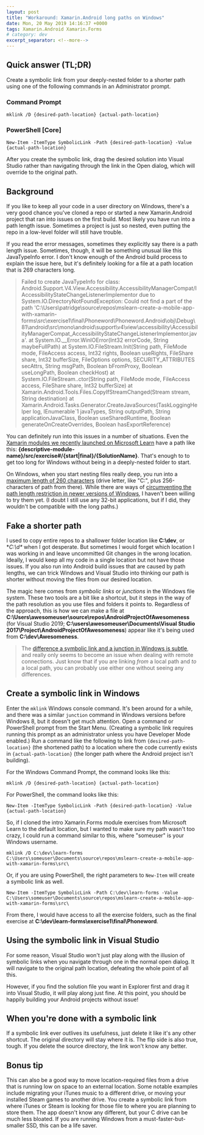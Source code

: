 ```yaml
---
layout: post
title: "Workaround: Xamarin.Android long paths on Windows"
date: Mon, 20 May 2019 14:16:37 +0000
tags: Xamarin.Android Xamarin.Forms
# category: dev
excerpt_separator: <!--more-->
---
```


## Quick answer (TL;DR)

Create a symbolic link from your deeply-nested folder to a shorter path using one of the following commands in an Administrator prompt.

### Command Prompt

```
mklink /D {desired-path-location} {actual-path-location}
```

### PowerShell [Core]

```
New-Item -ItemType SymbolicLink -Path {desired-path-location} -Value {actual-path-location}
```

After you create the symbolic link, drag the desired solution into Visual Studio rather than navigating through the link in the Open dialog, which will override to the original path.

<!--more-->

## Background

If you like to keep all your code in a user directory on Windows, there's a very good chance you've cloned a repo or started a new Xamarin.Android project that ran into issues on the first build. Most likely you have run into a path length issue. Sometimes a project is just so nested, even putting the repo in a low-level folder will still have trouble.

If you read the error messages, sometimes they explicitly say there is a path length issue. Sometimes, though, it will be something unusual like this JavaTypeInfo error. I don't know enough of the Android build process to explain the issue here, but it's definitely looking for a file at a path location that is 269 characters long.

> Failed to create JavaTypeInfo for class: Android.Support.V4.View.Accessibility.AccessibilityManagerCompat/IAccessibilityStateChangeListenerImplementor due to System.IO.DirectoryNotFoundException: Could not find a part of the path 'C:\Users\patridge\source\repos\mslearn-create-a-mobile-app-with-xamarin-forms\src\exercise1\final\Phoneword\Phoneword.Android\obj\Debug\81\android\src\mono\android\support\v4\view\accessibility\AccessibilityManagerCompat_AccessibilityStateChangeListenerImplementor.java'.
>    at System.IO.__Error.WinIOError(Int32 errorCode, String maybeFullPath)
>    at System.IO.FileStream.Init(String path, FileMode mode, FileAccess access, Int32 rights, Boolean useRights, FileShare share, Int32 bufferSize, FileOptions options, SECURITY_ATTRIBUTES secAttrs, String msgPath, Boolean bFromProxy, Boolean useLongPath, Boolean checkHost)
>    at System.IO.FileStream..ctor(String path, FileMode mode, FileAccess access, FileShare share, Int32 bufferSize)
>    at Xamarin.Android.Tools.Files.CopyIfStreamChanged(Stream stream, String destination)
>    at Xamarin.Android.Tasks.Generator.CreateJavaSources(TaskLoggingHelper log, IEnumerable`1 javaTypes, String outputPath, String applicationJavaClass, Boolean useSharedRuntime, Boolean generateOnCreateOverrides, Boolean hasExportReference)

You can definitely run into this issues in a number of situations. Even the [Xamarin modules we recently launched on Microsoft Learn](https://aka.ms/learn-xamarin) have a path like this: **{descriptive-module-name}/src/exercise#/{start\|final}/{SolutionName}**. That's enough to to get too long for Windows without being in a deeply-nested folder to start.

On Windows, when you start nesting files really deep, you run into a [maximum length of 260 characters](https://docs.microsoft.com/en-us/windows/desktop/FileIO/naming-a-file#maximum-path-length-limitation) (drive letter, like "C:\", plus 256-characters of path from there). While there are ways of [circumventing the path length restriction in newer versions of Windows](https://mspoweruser.com/ntfs-260-character-windows-10/), I haven't been willing to try them yet. (I doubt I still use any 32-bit applications, but if I did, they wouldn't be compatible with the long paths.)

## Fake a shorter path

I used to copy entire repos to a shallower folder location like **C:\dev**, or **C:\d\** when I got desperate. But sometimes I would forget which location I was working in and leave uncommitted Git changes in the wrong location. Ideally, I would keep all my code in a single location but not have those issues. If you also run into Android build issues that are caused by path lengths, we can trick Windows and Visual Studio into thinking our path is shorter without moving the files from our desired location.

The magic here comes from _symbolic links_ or _junctions_ in the Windows file system. These two tools are a bit like a shortcut, but it steps in the way of the path resolution as you use files and folders it points to. Regardless of the approach, this is how we can make a file at **C:\Users\awesomeuser\source\repos\AndroidProjectOfAwesomeness** (for Visual Studio 2019; **C:\users\awesomeuser\Documents\Visual Studio 2017\Project\AndroidProjectOfAwesomeness**) appear like it's being used from **C:\dev\Awesomeness**.

> The [difference a symbolic link and a junction in Windows is subtle](https://superuser.com/a/1291446/3675), and really only seems to become an issue when dealing with remote connections. Just know that if you are linking _from_ a local path and _to_ a local path, you can probably use either one without seeing any differences.

## Create a symbolic link in Windows

Enter the `mklink` Windows console command. It's been around for a while, and there was a similar `junction` command in Windows versions before Windows 8, but it doesn't get much attention. Open a command or PowerShell prompt from the Start Menu. (Creating a symbolic link requires running this prompt as an administrator unless you have Developer Mode enabled.) Run a command like the following to link from `{desired-path-location}` (the shortened path) to a location where the code currently exists in `{actual-path-location}` (the longer path where the Android project isn't building).

For the Windows Command Prompt, the command looks like this:

```
mklink /D {desired-path-location} {actual-path-location}
```

For PowerShell, the command looks like this:

```
New-Item -ItemType SymbolicLink -Path {desired-path-location} -Value {actual-path-location}
```

So, if I cloned the intro Xamarin.Forms module exercises from Microsoft Learn to the default location, but I wanted to make sure my path wasn't too crazy, I could run a command similar to this, where "someuser" is your Windows username.

```
mklink /D C:\dev\learn-forms C:\Users\someuser\Documents\source\repos\mslearn-create-a-mobile-app-with-xamarin-forms\src\
```

Or, if you are using PowerShell, the right parameters to `New-Item` will create a symbolic link as well.

```
New-Item -ItemType SymbolicLink -Path C:\dev\learn-forms -Value C:\Users\someuser\Documents\source\repos\mslearn-create-a-mobile-app-with-xamarin-forms\src\
```

From there, I would have access to all the exercise folders, such as the final exercise at **C:\dev\learn-forms\exercise1\final\Phoneword**.

## Using the symbolic link in Visual Studio

For some reason, Visual Studio won't just play along with the illusion of symbolic links when you navigate through one in the normal open dialog. It will navigate to the original path location, defeating the whole point of all this.

However, if you find the solution file you want in Explorer first and drag it into Visual Studio, it will play along just fine. At this point, you should be happily building your Android projects without issue!

## When you're done with a symbolic link

If a symbolic link ever outlives its usefulness, just delete it like it's any other shortcut. The original directory will stay where it is. The flip side is also true, tough. If you delete the source directory, the link won't know any better.

## Bonus tip

This can also be a good way to move location-required files from a drive that is running low on space to an external location. Some notable examples include migrating your iTunes music to a different drive, or moving your installed Steam games to another drive. You create a symbolic link from where iTunes or Steam is looking for those file to where you are planning to store them. The app doesn't know any different, but your C drive can be much less bloated. If you are running Windows from a must-faster-but-smaller SSD, this can be a life saver.

